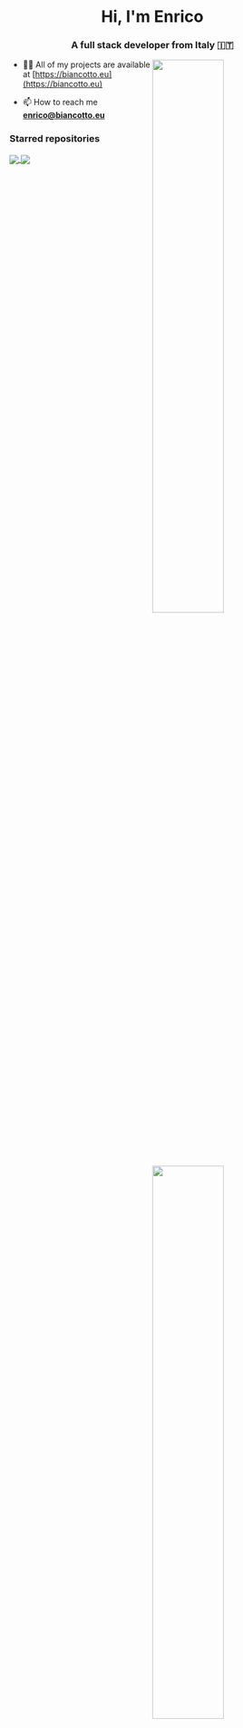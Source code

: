 <h1 align="center">Hi, I'm Enrico</h1>
<h3 align="center">A full stack developer from Italy 🇮🇹</h3>

[<img align="right" width="50%" src="https://github-readme-stats.vercel.app/api?username=bianc8&theme=dark&show_icons=true">](https://metrics.lecoq.io/bianc8#gh-dark-mode-only)
[<img align="right" width="50%" src="https://github-readme-stats.vercel.app/api?username=bianc8&show_icons=true">](https://metrics.lecoq.io/bianc8#gh-light-mode-only)

<!--Personal info-->
- 👨‍💻 All of my projects are available at [https://biancotto.eu](https://biancotto.eu)

- 📫 How to reach me **enrico@biancotto.eu**

<!--Starred repositories-->
<h3 alig="left">Starred repositories</h3>
<a href="https://github.com/bianc8/dijkstra">
  <img align="center" src="https://github-readme-stats.vercel.app/api/pin/?username=bianc8&repo=dijkstra&theme=synthwave" />
</a>
<a href="https://github.com/bianc8/vad">
  <img align="center" src="https://github-readme-stats.vercel.app/api/pin/?username=bianc8&repo=vad&theme=synthwave" />
</a>

